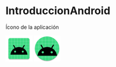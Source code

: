 # IntroduccionAndroid

Ícono de la aplicación

![Image Text](https://github.com/sroll835/IntroduccionAndroid-/blob/master/img/ic_launcher.png)
![Image Text](https://github.com/sroll835/IntroduccionAndroid-/blob/master/img/ic_launcher_round.png)

